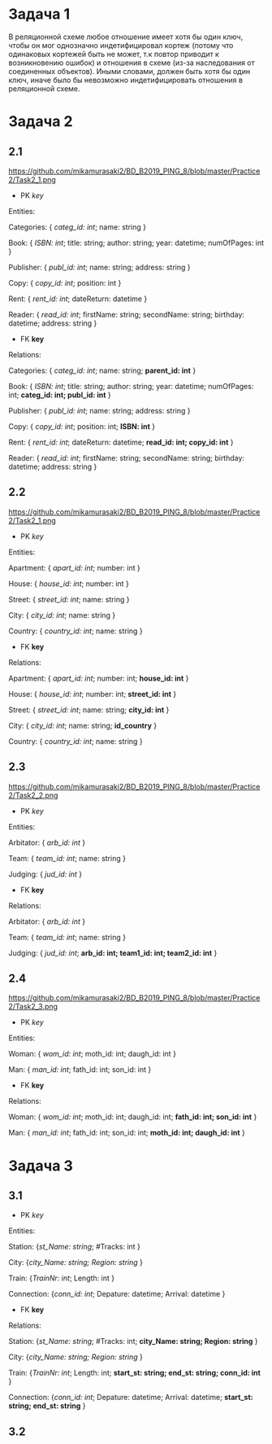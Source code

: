 # Задача 1

В реляционной схеме любое отношение имеет хотя бы один ключ, чтобы он мог однозначно индетифицировал кортеж (потому что одинаковых кортежей быть не может, т.к повтор приводит к возникновению ошибок) и отношения в схеме (из-за наследования от соединенных объектов). Иными словами, должен быть хотя бы один ключ, иначе было бы невозможно индетифицировать отношения в реляционной схеме.

# Задача 2

## 2.1

https://github.com/mikamurasaki2/BD_B2019_PING_8/blob/master/Practice2/Task2_1.png

* PK *key*

Entities:

Categories: { *categ_id: int*; name: string }

Book: { *ISBN: int*; title: string; author: string; year: datetime; numOfPages: int }

Publisher: { *publ_id: int*; name: string; address: string }

Copy: { *copy_id: int*; position: int }

Rent: { *rent_id: int*; dateReturn: datetime }

Reader: { *read_id: int*; firstName: string; secondName: string; birthday: datetime; address: string }


* FK **key**

Relations:

Categories: { *categ_id: int*; name: string; **parent_id: int** }

Book: { *ISBN: int*; title: string; author: string; year: datetime; numOfPages: int; **categ_id: int; publ_id: int** }

Publisher: { *publ_id: int*; name: string; address: string }

Copy: { *copy_id: int*; position: int; **ISBN: int** }

Rent: { *rent_id: int*; dateReturn: datetime; **read_id: int; copy_id: int** }

Reader: { *read_id: int*; firstName: string; secondName: string; birthday: datetime; address: string }

## 2.2

https://github.com/mikamurasaki2/BD_B2019_PING_8/blob/master/Practice2/Task2_1.png


* PK *key*

Entities:

Apartment: { *apart_id: int*; number: int }

House: { *house_id: int*; number: int }

Street: { *street_id: int*; name: string }

City: { *city_id: int*; name: string }

Country: { *country_id: int*; name: string }


* FK **key**

Relations:

Apartment: { *apart_id: int*; number: int; **house_id: int** }

House: { *house_id: int*; number: int; **street_id: int** }

Street: { *street_id: int*; name: string; **city_id: int** }

City: { *city_id: int*; name: string; **id_country** }

Country: { *country_id: int*; name: string }

## 2.3

https://github.com/mikamurasaki2/BD_B2019_PING_8/blob/master/Practice2/Task2_2.png


* PK *key*

Entities:

Arbitator: { *arb_id: int* }

Team: { *team_id: int*; name: string }

Judging: { *jud_id: int* }

* FK **key**

Relations:

Arbitator: { *arb_id: int* }

Team: { *team_id: int*; name: string }

Judging: { *jud_id: int*; **arb_id: int; team1_id: int; team2_id: int** }

## 2.4

https://github.com/mikamurasaki2/BD_B2019_PING_8/blob/master/Practice2/Task2_3.png

* PK *key*

Entities:

Woman: { *wom_id: int*; moth_id: int; daugh_id: int }

Man: { *man_id: int*; fath_id: int; son_id: int }


* FK **key**

Relations:

Woman: { *wom_id: int*; moth_id: int; daugh_id: int;  **fath_id: int; son_id: int** }

Man: { *man_id: int*; fath_id: int; son_id: int; **moth_id: int; daugh_id: int** }

# Задача 3

## 3.1

* PK *key*

Entities:

Station: {*st_Name: string*; #Tracks: int }

City: {*city_Name: string; Region: string* }

Train: {*TrainNr: int*; Length: int }

Connection: {*conn_id: int*; Depature: datetime; Arrival: datetime }

* FK **key**

Relations:

Station: {*st_Name: string*; #Tracks: int; **city_Name: string; Region: string** }

City: {*city_Name: string; Region: string* }

Train: {*TrainNr: int*; Length: int; **start_st: string; end_st: string; conn_id: int** }

Connection: {*conn_id: int*; Depature: datetime; Arrival: datetime; **start_st: string; end_st: string** }

## 3.2
